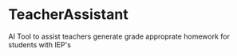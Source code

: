 # TeacherAssistant
AI Tool to assist teachers generate grade approprate homework for students with IEP's
